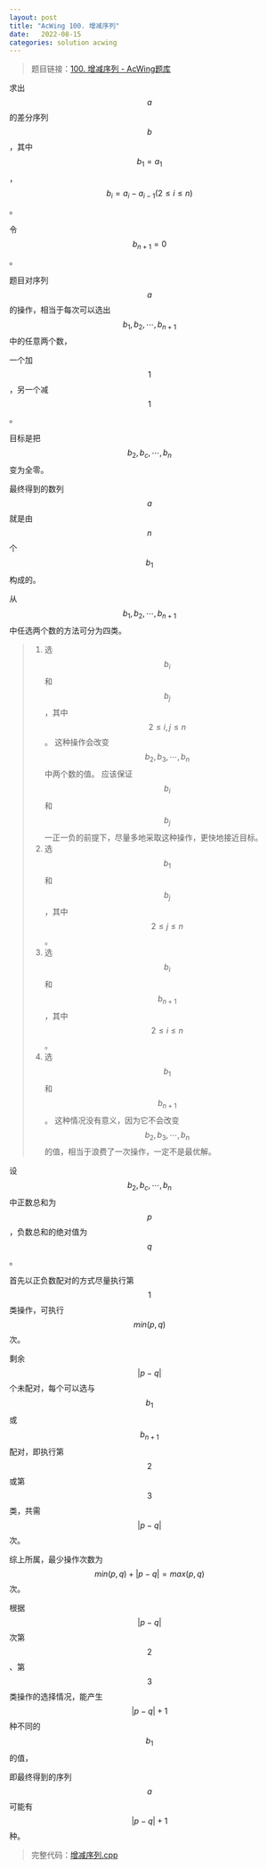 ```yaml
---
layout: post
title: "AcWing 100. 增减序列"
date:   2022-08-15
categories: solution acwing
---
```


> 题目链接：<a href="https://www.acwing.com/problem/content/102/" target="_blank">100. 增减序列 - AcWing题库</a>

求出 $$a$$ 的差分序列 $$b$$，其中 $$b_1=a_1$$，$$b_i=a_i-a_{i-1}(2\leq i\leq n)$$。

令 $$b_{n+1}=0$$。

题目对序列 $$a$$ 的操作，相当于每次可以选出 $$b_1,b_2,\cdots,b_{n+1}$$ 中的任意两个数，

一个加 $$1$$，另一个减 $$1$$。

目标是把 $$b_2,b_c,\cdots,b_n$$ 变为全零。

最终得到的数列 $$a$$ 就是由 $$n$$ 个 $$b_1$$ 构成的。

从 $$b_1,b_2,\cdots,b_{n+1}$$ 中任选两个数的方法可分为四类。

> 1. 选 $$b_i$$ 和 $$b_j$$，其中 $$2\leq i,j\leq n$$。
> 这种操作会改变 $$b_2,b_3,\cdots,b_n$$ 中两个数的值。
> 应该保证 $$b_i$$ 和 $$b_j$$ 一正一负的前提下，尽量多地采取这种操作，更快地接近目标。
> 2. 选 $$b_1$$ 和 $$b_j$$，其中 $$2\leq j\leq n$$。
> 3. 选 $$b_i$$ 和 $$b_{n+1}$$，其中 $$2\leq i\leq n$$。
> 4. 选 $$b_1$$ 和 $$b_{n+1}$$。
> 这种情况没有意义，因为它不会改变 $$b_2,b_3,\cdots,b_n$$ 的值，相当于浪费了一次操作，一定不是最优解。

设 $$b_2,b_c,\cdots,b_n$$ 中正数总和为 $$p$$，负数总和的绝对值为 $$q$$。

首先以正负数配对的方式尽量执行第 $$1$$ 类操作，可执行 $$min(p,q)$$ 次。

剩余 $$\lvert p-q\rvert$$ 个未配对，每个可以选与 $$b_1$$ 或 $$b_{n+1}$$ 配对，即执行第 $$2$$ 或第 $$3$$ 类，共需 $$\lvert p-q\rvert$$ 次。

综上所属，最少操作次数为 $$min(p,q)+\lvert p-q\rvert=max(p,q)$$ 次。

根据 $$\lvert p-q\rvert$$ 次第 $$2$$、第 $$3$$ 类操作的选择情况，能产生 $$\lvert p-q\rvert+1$$ 种不同的 $$b_1$$ 的值，

即最终得到的序列 $$a$$ 可能有 $$\lvert p-q\rvert+1$$ 种。

> 完整代码：<a href="https://gitee.com/lyccrius/oi/blob/master/AcWing/100/增减序列.cpp" target="_blank">增减序列.cpp</a>